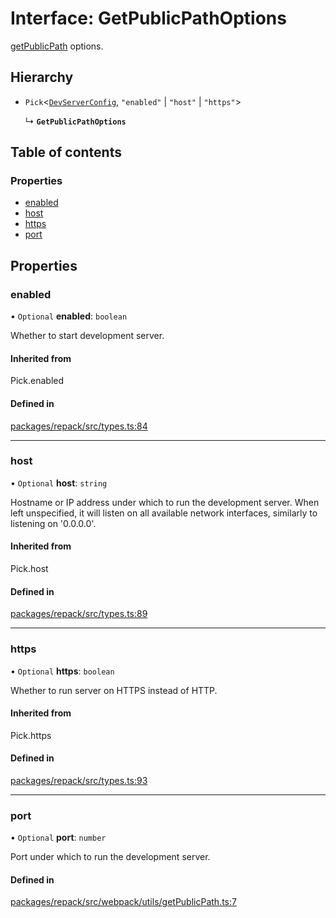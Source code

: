 # Interface: GetPublicPathOptions

[getPublicPath](../functions/getPublicPath.md) options.

## Hierarchy

- `Pick`<[`DevServerConfig`](DevServerConfig.md), ``"enabled"`` \| ``"host"`` \| ``"https"``\>

  ↳ **`GetPublicPathOptions`**

## Table of contents

### Properties

- [enabled](GetPublicPathOptions.md#enabled)
- [host](GetPublicPathOptions.md#host)
- [https](GetPublicPathOptions.md#https)
- [port](GetPublicPathOptions.md#port)

## Properties

### enabled

• `Optional` **enabled**: `boolean`

Whether to start development server.

#### Inherited from

Pick.enabled

#### Defined in

[packages/repack/src/types.ts:84](https://github.com/callstack/repack/blob/a78f6b9/packages/repack/src/types.ts#L84)

___

### host

• `Optional` **host**: `string`

Hostname or IP address under which to run the development server.
When left unspecified, it will listen on all available network interfaces, similarly to listening on '0.0.0.0'.

#### Inherited from

Pick.host

#### Defined in

[packages/repack/src/types.ts:89](https://github.com/callstack/repack/blob/a78f6b9/packages/repack/src/types.ts#L89)

___

### https

• `Optional` **https**: `boolean`

Whether to run server on HTTPS instead of HTTP.

#### Inherited from

Pick.https

#### Defined in

[packages/repack/src/types.ts:93](https://github.com/callstack/repack/blob/a78f6b9/packages/repack/src/types.ts#L93)

___

### port

• `Optional` **port**: `number`

Port under which to run the development server.

#### Defined in

[packages/repack/src/webpack/utils/getPublicPath.ts:7](https://github.com/callstack/repack/blob/a78f6b9/packages/repack/src/webpack/utils/getPublicPath.ts#L7)
